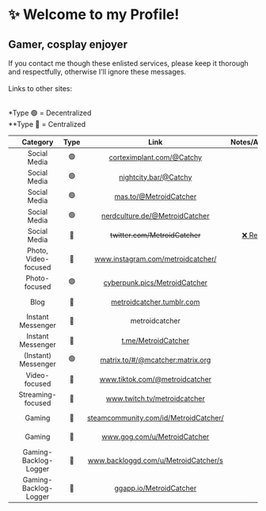 # ✨ Welcome to my Profile!

## Gamer, cosplay enjoyer
If you contact me though these enlisted services, please keep it thorough and respectfully, otherwise I'll ignore these messages.<br><br>
Links to other sites:<br><br>

*Type 🟢 = Decentralized<br>
**Type ️🔴 = Centralized

| | Category | Type | Link | Notes/Availability |
| :-: | :-: | :-: | :-: | :-: |
| <img src="https://raw.githubusercontent.com/MetroidCatcher/about-me/main/assets/mastodon_50px.png" alt="Mastodon" title="Mastodon" height="30"> | Social Media | 🟢 | <a href="https://corteximplant.com/@Catchy" rel="me" target="_blank">corteximplant.com/@Catchy<a> | ✔️ |
| <img src="https://raw.githubusercontent.com/MetroidCatcher/about-me/main/assets/mastodon_50px.png" alt="Mastodon" title="Mastodon" height="30"> | Social Media | 🟢 | <a href="https://nightcity.bar/@Catchy" rel="me" target="_blank">nightcity.bar/@Catchy<a> | ✔️ |
| <img src="https://raw.githubusercontent.com/MetroidCatcher/about-me/main/assets/mastodon_50px.png" alt="Mastodon" title="Mastodon" height="30"> | Social Media | 🟢 | <a href="https://mas.to/@MetroidCatcher" rel="me" target="_blank">mas.to/@MetroidCatcher<a> | ✔️ |
| <img src="https://raw.githubusercontent.com/MetroidCatcher/about-me/main/assets/mastodon_50px.png" alt="Mastodon" title="Mastodon" height="30"> | Social Media | 🟢 | <a href="https://nerdculture.de/@MetroidCatcher" rel="me" target="_blank">nerdculture.de/@MetroidCatcher<a> | ✔️ |
| <img src="https://raw.githubusercontent.com/MetroidCatcher/about-me/main/assets/twitter_50px.png" alt="Twitter" title="Twitter" height="30"> | Social Media | 🔴 | ~~twitter.com/MetroidCatcher~~ | <a href="https://gitdab.com/MetroidCatcher/about-me/src/branch/main/twitter.md">❌ Read this<a>
| <img src="https://raw.githubusercontent.com/MetroidCatcher/about-me/main/assets/ig_photo_50px.png" alt="Instagram" title="Instagram" height="30"> | Photo, Video-focused | 🔴 | <a href="https://www.instagram.com/metroidcatcher/" rel="nofollow" target="_blank">www.instagram.com/metroidcatcher/<a> | ✔️ |
| <img src="https://raw.githubusercontent.com/MetroidCatcher/about-me/main/assets/camera_logo_50px.png" alt="Pixfed" title="Pixfed" height="30"> | Photo-focused | 🟢 | <a href="https://cyberpunk.pics/MetroidCatcher" rel="nofollow" target="_blank">cyberpunk.pics/MetroidCatcher<a> | ✔️ |
| <img src="https://raw.githubusercontent.com/MetroidCatcher/about-me/main/assets/tumblr_50px.png" alt="Tumblr" title="Tumblr" height="30"> | Blog | 🔴 | <a href="https://metroidcatcher.tumblr.com/" rel="nofollow" target="_blank">metroidcatcher.tumblr.com<a> | ✔️ |
| <img src="https://raw.githubusercontent.com/MetroidCatcher/about-me/main/assets/discord_50px.png" alt="Discord" title="Discord" height="30"> | Instant Messenger | 🔴 | metroidcatcher | ✔️ |
| <img src="https://raw.githubusercontent.com/MetroidCatcher/about-me/main/assets/telegram_50px.png" alt="Telegram" title="Telegram" height="30"> | Instant Messenger | 🔴 | <a href="https://t.me/MetroidCatcher" rel="nofollow" target="_blank">t.me/MetroidCatcher<a> | ✔️ |
| <img src="https://raw.githubusercontent.com/MetroidCatcher/about-me/main/assets/matrix-org_50px.png" alt="Matrix" title="Matrix" height="30"> | (Instant) Messenger | 🟢 | <a href="https://matrix.to/#/@mcatcher:matrix.org" rel="nofollow" target="_blank">matrix.to/#/@mcatcher:matrix.org<a> | ✔️ |
| <img src="https://raw.githubusercontent.com/MetroidCatcher/about-me/main/assets/tiktok_50px.png" alt="TikTok" title="TikTok" height="30"> | Video-focused | 🔴 | <a href="https://www.tiktok.com/@metroidcatcher" rel="nofollow" target="_blank">www.tiktok.com/@metroidcatcher<a> | ✔️ |
| <img src="https://raw.githubusercontent.com/MetroidCatcher/about-me/main/assets/twitch_50px.png" alt="Twitch" title="Twitch" height="30"> | Streaming-focused | 🔴 | <a href="https://www.twitch.tv/metroidcatcher" rel="nofollow" target="_blank">www.twitch.tv/metroidcatcher<a> | ✔️ |
| <img src="https://raw.githubusercontent.com/MetroidCatcher/about-me/main/assets/steam_icon.png" alt="Steam" title="Steam" height="30"> | Gaming | 🔴 | <a href="https://steamcommunity.com/id/MetroidCatcher/" rel="nofollow" target="_blank">steamcommunity.com/id/MetroidCatcher/<a> | ✔️ |
| <img src="https://raw.githubusercontent.com/MetroidCatcher/about-me/main/assets/gog_com_icon.png" alt="GOG.com" title="GOG.com" height="30"> | Gaming | 🔴 | <a href="https://www.gog.com/u/MetroidCatcher" rel="nofollow" target="_blank">www.gog.com/u/MetroidCatcher<a> | ✔️ |
| <img src="https://raw.githubusercontent.com/MetroidCatcher/about-me/main/assets/controller_50px.png" alt="Backloggd" title="Backloggd" height="30"> | Gaming-Backlog-Logger | 🔴 | <a href="https://www.backloggd.com/u/MetroidCatcher/" rel="nofollow" target="_blank">www.backloggd.com/u/MetroidCatcher/s<a> | ✔️ |
| <img src="https://raw.githubusercontent.com/MetroidCatcher/about-me/main/assets/controller_50px.png" alt="GGapp.io" title="GGapp.io" height="30"> | Gaming-Backlog-Logger | 🔴 | <a href="https://ggapp.io/MetroidCatcher" rel="nofollow" target="_blank">ggapp.io/MetroidCatcher<a> | ✔️ |
